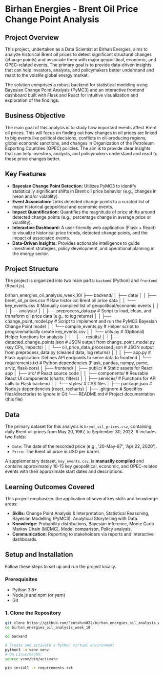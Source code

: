 # Birhan Energies - Brent Oil Price Change Point Analysis

## Project Overview

This project, undertaken as a Data Scientist at Birhan Energies, aims to analyze historical Brent oil prices to detect significant structural changes (change points) and associate them with major geopolitical, economic, and OPEC-related events. The primary goal is to provide data-driven insights that can help investors, analysts, and policymakers better understand and react to the volatile global energy market.

The solution comprises a robust backend for statistical modeling using Bayesian Change Point Analysis (PyMC3) and an interactive frontend dashboard built with Flask and React for intuitive visualization and exploration of the findings.

## Business Objective

The main goal of this analysis is to study how important events affect Brent oil prices. This will focus on finding out how changes in oil prices are linked to big events like political decisions, conflicts in oil-producing regions, global economic sanctions, and changes in Organization of the Petroleum Exporting Countries (OPEC) policies. The aim is to provide clear insights that can help investors, analysts, and policymakers understand and react to these price changes better.

## Key Features

*   **Bayesian Change Point Detection:** Utilizes PyMC3 to identify statistically significant shifts in Brent oil price behavior (e.g., changes in mean and/or volatility).
*   **Event Association:** Links detected change points to a curated list of major historical geopolitical and economic events.
*   **Impact Quantification:** Quantifies the magnitude of price shifts around detected change points (e.g., percentage change in average price or volatility).
*   **Interactive Dashboard:** A user-friendly web application (Flask + React) to visualize historical price trends, detected change points, and the impact of associated events.
*   **Data-Driven Insights:** Provides actionable intelligence to guide investment strategies, policy development, and operational planning in the energy sector.

## Project Structure

The project is organized into two main parts: `backend` (Python) and `frontend` (React.js).

birhan_energies_oil_analysis_week_10/
├── backend/
│ ├── data/
│ │ ├── brent_oil_prices.csv # Raw historical Brent oil price data
│ │ └── key_events.csv # Manually compiled list of geopolitical/economic events
│ │
│ ├── analysis/
│ │ ├── preprocess_data.py # Script to load, clean, and transform oil price data (e.g., to log returns)
│ │ ├── change_point_model.py # Script to implement and run the PyMC3 Bayesian Change Point model
│ │ └── compile_events.py # Helper script to programmatically create key_events.csv
│ │ └── utils.py # (Optional) Helper functions for analysis
│ │
│ ├── results/
│ │ ├── detected_change_points.json # JSON output from change_point_model.py (key CPs, impacts)
│ │ └── oil_price_data_processed.json # JSON output from preprocess_data.py (cleaned data, log returns)
│ │
│ ├── app.py # Flask application: Defines API endpoints to serve data to frontend
│ └── requirements.txt # Python dependencies (Flask, pandas, numpy, pymc, arviz, flask-cors)
│
├── frontend/
│ ├── public/ # Static assets for React app
│ ├── src/ # React source code
│ │ ├── components/ # Reusable React UI components (charts, filters)
│ │ ├── services/ # Functions for API calls to Flask backend
│ │ └── styles/ # CSS files
│ ├── package.json # Node.js dependencies (react, recharts)
│
├── .gitignore # Specifies files/directories to ignore in Git
└── README.md # Project documentation (this file)

## Data

The primary dataset for this analysis is `brent_oil_prices.csv`, containing daily Brent oil prices from May 20, 1987, to September 30, 2022. It includes two fields:
*   `Date`: The date of the recorded price (e.g., '20-May-87', 'Apr 22, 2020').
*   `Price`: The Brent oil price in USD per barrel.

A supplementary dataset, `key_events.csv`, is **manually compiled** and contains approximately 10-15 key geopolitical, economic, and OPEC-related events with their approximate start dates and descriptions.

## Learning Outcomes Covered

This project emphasizes the application of several key skills and knowledge areas:

*   **Skills:** Change Point Analysis & Interpretation, Statistical Reasoning, Bayesian Modelling (PyMC3), Analytical Storytelling with Data.
*   **Knowledge:** Probability distributions, Bayesian inference, Monte Carlo Markov Chain (MCMC), Model comparison, Policy analysis.
*   **Communication:** Reporting to stakeholders via reports and interactive dashboards.

## Setup and Installation

Follow these steps to set up and run the project locally.

### Prerequisites

*   Python 3.8+
*   Node.js and npm (or yarn)
*   Git

### 1. Clone the Repository

```bash
git clone https://github.com/Fentahun022/birhan_energies_oil_analysis_week_10.git
cd birhan_energies_oil_analysis_week_10

cd backend

# Create and activate a Python virtual environment
python3 -m venv venv
# On Linux/macOS:
source venv/bin/activate

pip install -r requirements.txt

